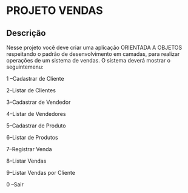 # PROJETO VENDAS

## Descrição
Nesse projeto você deve criar uma aplicação ORIENTADA A OBJETOS respeitando o padrão de desenvolvimento em camadas, para realizar operações de um sistema de vendas. O sistema deverá mostrar o seguintemenu:

1 –Cadastrar de Cliente

2–Listar de Clientes

3–Cadastrar de Vendedor

4–Listar de Vendedores

5–Cadastrar de Produto

6–Listar de Produtos

7–Registrar Venda

8–Listar Vendas

9–Listar Vendas por Cliente

0 –Sair
